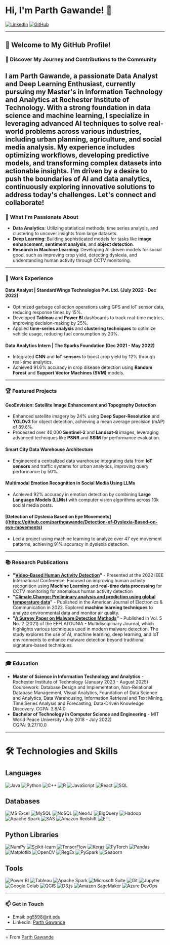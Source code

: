 # Hi, I'm Parth Gawande! 👋

[![LinkedIn](https://img.shields.io/badge/-LinkedIn-blue?style=flat-square&logo=Linkedin&logoColor=white&link=https://www.linkedin.com/in/parthgawande)](https://www.linkedin.com/in/parthgawande) 
[![GitHub](https://img.shields.io/badge/-GitHub-333?style=flat-square&logo=GitHub&logoColor=white&link=https://github.com/parthgawande)](https://github.com/parthgawande) 

---

## 🌟 Welcome to My GitHub Profile!

### 📝 Discover My Journey and Contributions to the Community
I am Parth Gawande, a passionate Data Analyst and Deep Learning Enthusiast, currently pursuing my Master's in Information Technology and Analytics at Rochester Institute of Technology. With a strong foundation in data science and machine learning, I specialize in leveraging advanced AI techniques to solve real-world problems across various industries, including urban planning, agriculture, and social media analysis. My experience includes optimizing workflows, developing predictive models, and transforming complex datasets into actionable insights. I’m driven by a desire to push the boundaries of AI and data analytics, continuously exploring innovative solutions to address today's challenges. Let's connect and collaborate!
---

### 🚀 **What I'm Passionate About**
- **Data Analytics**: Utilizing statistical methods, time series analysis, and clustering to uncover insights from large datasets.
- **Deep Learning**: Building sophisticated models for tasks like **image enhancement**, **sentiment analysis**, and **object detection**.
- **Research in Machine Learning**: Developing AI-driven models for social good, such as improving crop yield, detecting dyslexia, and understanding human activity through CCTV monitoring.

---

### 💼 **Work Experience**

#### **Data Analyst | StandardWings Technologies Pvt. Ltd. (July 2022 - Dec 2022)**
- Optimized garbage collection operations using GPS and IoT sensor data, reducing response times by 15%.
- Developed **Tableau** and **Power BI** dashboards to track real-time metrics, improving decision-making by 25%.
- Applied **time-series analysis** and **clustering techniques** to optimize vehicle usage, reducing fuel consumption by 20%.

#### **Data Analytics Intern | The Sparks Foundation (Dec 2021 - May 2022)**
- Integrated **CNN** and **IoT sensors** to boost crop yield by 12% through real-time analytics.
- Achieved 91.6% accuracy in crop disease detection using **Random Forest** and **Support Vector Machines (SVM)** models.

---

### 🏆 **Featured Projects**

#### GeoEnvision: Satellite Image Enhancement and Topography Detection
- Enhanced satellite imagery by 24% using **Deep Super-Resolution** and **YOLOv3** for object detection, achieving a mean average precision (mAP) of 89.6%.
- Processed over 40,000 **Sentinel-2** and **Landsat-8** images, leveraging advanced techniques like **PSNR** and **SSIM** for performance evaluation.

#### Smart City Data Warehouse Architecture
- Engineered a centralized data warehouse integrating data from **IoT sensors** and traffic systems for urban analytics, improving query performance by 50%.

#### Multimodal Emotion Recognition in Social Media Using LLMs
- Achieved 92% accuracy in emotion detection by combining **Large Language Models (LLMs)** with computer vision algorithms across 10k social media posts.

#### [Detection of Dyslexia Based on Eye Movements]((https://github.com/parthgawande/Detection-of-Dyslexia-Based-on-eye-movements)
- Led a project using machine learning to analyze over 47 eye movement patterns, achieving 91% accuracy in dyslexia detection.

---

### 📚 **Research Publications**

- **"[Video-Based Human Activity Detection](https://github.com/parthgawande/Video-Based-Human-Activity-Detection)"** - Presented at the 2022 IEEE International Conference. Focused on improving human activity recognition using **Machine Learning** and **real-time data processing** for CCTV monitoring for anomalous human activity detection
- **"[Climate Change: Preliminary analysis and prediction using global temperature data](https://github.com/parthgawande/Climate-Change-Preliminary-analysis-and-prediction-using-global-temperature-data.)"** - Published in the American Journal of Electronics & Communication in 2022. Explored **machine learning techniques** to analyze environmental data and monitor air quality.
- **"[A Survey Paper on Malware Detection Methods](https://github.com/parthgawande/A-Survey-Paper-on-Malware-Detection-methods)"** - Published in Vol. 5 No. 2 (2021) of the EFFLATOUNIA - Multidisciplinary Journal, which highlights various techniques used in modern malware detection. The study explores the use of AI, machine learning, deep learning, and IoT environments to enhance malware detection beyond traditional signature-based techniques.

---

### 🎓 **Education**

- **Master of Science in Information Technology and Analytics** - Rochester Institute of Technology (January 2023 - August 2025)  
  Coursework: Database Design and Implementation, Non-Relational Database Management, Visual Analytics, Foundation of Data Science and Analytics, Data Warehousing, Information Retrieval and Text Mining, Time Series Analysis and Forecasting, Data-Driven Knowledge Discovery. 
  CGPA: 3.8/4.0
- **Bachelor of Technology in Computer Science and Engineering** - MIT World Peace University (July 2018 - July 2022)  
  CGPA: 9.27/10.0

---

# 🛠️ Technologies and Skills

## Languages
![Java](https://img.shields.io/badge/Java-ED8B00?style=for-the-badge&logo=java&logoColor=white) ![Python](https://img.shields.io/badge/Python-3776AB?style=for-the-badge&logo=python&logoColor=white) ![C++](https://img.shields.io/badge/C++-00599C?style=for-the-badge&logo=cplusplus&logoColor=white) ![R](https://img.shields.io/badge/R-276DC3?style=for-the-badge&logo=r&logoColor=white) ![JavaScript](https://img.shields.io/badge/JavaScript-F7DF1E?style=for-the-badge&logo=javascript&logoColor=black) ![React](https://img.shields.io/badge/React-61DAFB?style=for-the-badge&logo=react&logoColor=black) ![SQL](https://img.shields.io/badge/SQL-4479A1?style=for-the-badge&logo=postgresql&logoColor=white)

## Databases
![MS Excel](https://img.shields.io/badge/Microsoft_Excel-217346?style=for-the-badge&logo=microsoftexcel&logoColor=white) ![MySQL](https://img.shields.io/badge/MySQL-4479A1?style=for-the-badge&logo=mysql&logoColor=white) ![NoSQL](https://img.shields.io/badge/NoSQL-005571?style=for-the-badge&logo=nosql&logoColor=white) ![Neo4J](https://img.shields.io/badge/Neo4J-4581CC?style=for-the-badge&logo=neo4j&logoColor=white) ![BigQuery](https://img.shields.io/badge/BigQuery-4285F4?style=for-the-badge&logo=googlecloud&logoColor=white) ![Hadoop](https://img.shields.io/badge/Hadoop-66CCFF?style=for-the-badge&logo=apachehadoop&logoColor=black) ![Apache Spark](https://img.shields.io/badge/Apache%20Spark-E25A1C?style=for-the-badge&logo=apachespark&logoColor=white) ![SAS](https://img.shields.io/badge/SAS-0052CC?style=for-the-badge&logo=sas&logoColor=white) ![Amazon Redshift](https://img.shields.io/badge/Amazon%20Redshift-232F3E?style=for-the-badge&logo=amazon-redshift&logoColor=white) ![ETL](https://img.shields.io/badge/ETL-4285F4?style=for-the-badge&logo=googlecloud&logoColor=white)

## Python Libraries
![NumPy](https://img.shields.io/badge/NumPy-013243?style=for-the-badge&logo=numpy&logoColor=white) ![Scikit-learn](https://img.shields.io/badge/Scikit_Learn-F7931E?style=for-the-badge&logo=scikit-learn&logoColor=white) ![TensorFlow](https://img.shields.io/badge/TensorFlow-FF6F00?style=for-the-badge&logo=tensorflow&logoColor=white) ![Keras](https://img.shields.io/badge/Keras-D00000?style=for-the-badge&logo=keras&logoColor=white) ![PyTorch](https://img.shields.io/badge/PyTorch-EE4C2C?style=for-the-badge&logo=pytorch&logoColor=white) ![Pandas](https://img.shields.io/badge/Pandas-150458?style=for-the-badge&logo=pandas&logoColor=white) ![Matplotlib](https://img.shields.io/badge/Matplotlib-000000?style=for-the-badge&logo=matplotlib&logoColor=white) ![OpenCV](https://img.shields.io/badge/OpenCV-5C3EE8?style=for-the-badge&logo=opencv&logoColor=white) ![RegEx](https://img.shields.io/badge/RegEx-003B57?style=for-the-badge&logo=regex&logoColor=white) ![PySpark](https://img.shields.io/badge/PySpark-E25A1C?style=for-the-badge&logo=apachespark&logoColor=white) ![Seaborn](https://img.shields.io/badge/Seaborn-2E78D7?style=for-the-badge&logo=seaborn&logoColor=white)

## Tools
![Power BI](https://img.shields.io/badge/PowerBI-F2C811?style=for-the-badge&logo=powerbi&logoColor=black) ![Tableau](https://img.shields.io/badge/Tableau-E97627?style=for-the-badge&logo=tableau&logoColor=white) ![Apache Spark](https://img.shields.io/badge/Apache%20Spark-E25A1C?style=for-the-badge&logo=apachespark&logoColor=white) ![Microsoft Suite](https://img.shields.io/badge/Microsoft%20Suite-0078D4?style=for-the-badge&logo=microsoft&logoColor=white) ![Git](https://img.shields.io/badge/Git-F05032?style=for-the-badge&logo=git&logoColor=white) ![Jupyter](https://img.shields.io/badge/Jupyter-F37626?style=for-the-badge&logo=jupyter&logoColor=white) ![Google Colab](https://img.shields.io/badge/Colab-F9AB00?style=for-the-badge&logo=googlecolab&logoColor=white) ![QGIS](https://img.shields.io/badge/QGIS-3D6E18?style=for-the-badge&logo=qgis&logoColor=white) ![D3.js](https://img.shields.io/badge/D3.js-F9A03C?style=for-the-badge&logo=d3dotjs&logoColor=white) ![Amazon SageMaker](https://img.shields.io/badge/Amazon%20SageMaker-232F3E?style=for-the-badge&logo=amazonsagemaker&logoColor=white) ![Azure DevOps](https://img.shields.io/badge/Azure%20DevOps-0078D7?style=for-the-badge&logo=azuredevops&logoColor=white)



---

### 📫 **Get in Touch**

- Email: [pg5598@rit.edu](mailto:pg5598@rit.edu)
- LinkedIn: [Parth Gawande](https://www.linkedin.com/in/parthgawande)

---

⭐️ From [Parth Gawande](https://github.com/parthgawande)
